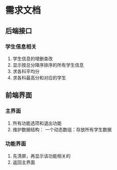 # 需求文档

## 后端接口

### 学生信息相关

1. 学生信息的增删查改
2. 显示按总分降序排序的所有学生信息
3. 求各科平均分
4. 求各科最高分和对应的学生

## 前端界面

### 主界面

1. 所有功能选项和退出功能
2. 维护数据结构：
  一个动态数组：存放所有学生数据

### 功能界面

1. 先清屏，再显示该功能相关的
2. 返回主界面

